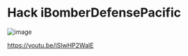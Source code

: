 # Hack iBomberDefensePacific


![image](https://user-images.githubusercontent.com/56203475/150959163-16e3224e-8eb1-48f3-b227-9360891bd1b4.png)

https://youtu.be/jSlwHP2WalE


